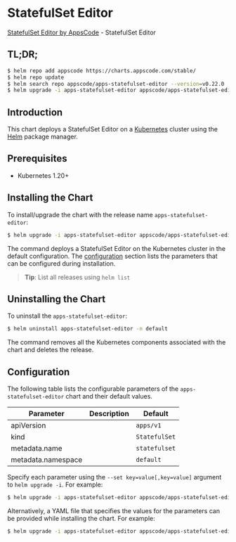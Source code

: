 # StatefulSet Editor

[StatefulSet Editor by AppsCode](https://appscode.com) - StatefulSet Editor

## TL;DR;

```bash
$ helm repo add appscode https://charts.appscode.com/stable/
$ helm repo update
$ helm search repo appscode/apps-statefulset-editor --version=v0.22.0
$ helm upgrade -i apps-statefulset-editor appscode/apps-statefulset-editor -n default --create-namespace --version=v0.22.0
```

## Introduction

This chart deploys a StatefulSet Editor on a [Kubernetes](http://kubernetes.io) cluster using the [Helm](https://helm.sh) package manager.

## Prerequisites

- Kubernetes 1.20+

## Installing the Chart

To install/upgrade the chart with the release name `apps-statefulset-editor`:

```bash
$ helm upgrade -i apps-statefulset-editor appscode/apps-statefulset-editor -n default --create-namespace --version=v0.22.0
```

The command deploys a StatefulSet Editor on the Kubernetes cluster in the default configuration. The [configuration](#configuration) section lists the parameters that can be configured during installation.

> **Tip**: List all releases using `helm list`

## Uninstalling the Chart

To uninstall the `apps-statefulset-editor`:

```bash
$ helm uninstall apps-statefulset-editor -n default
```

The command removes all the Kubernetes components associated with the chart and deletes the release.

## Configuration

The following table lists the configurable parameters of the `apps-statefulset-editor` chart and their default values.

|     Parameter      | Description |         Default          |
|--------------------|-------------|--------------------------|
| apiVersion         |             | <code>apps/v1</code>     |
| kind               |             | <code>StatefulSet</code> |
| metadata.name      |             | <code>statefulset</code> |
| metadata.namespace |             | <code>default</code>     |


Specify each parameter using the `--set key=value[,key=value]` argument to `helm upgrade -i`. For example:

```bash
$ helm upgrade -i apps-statefulset-editor appscode/apps-statefulset-editor -n default --create-namespace --version=v0.22.0 --set apiVersion=apps/v1
```

Alternatively, a YAML file that specifies the values for the parameters can be provided while
installing the chart. For example:

```bash
$ helm upgrade -i apps-statefulset-editor appscode/apps-statefulset-editor -n default --create-namespace --version=v0.22.0 --values values.yaml
```

